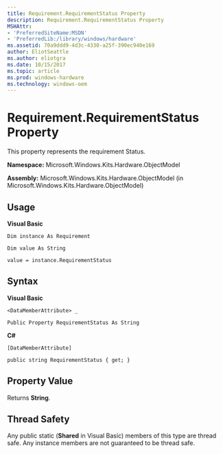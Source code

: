 ```yaml
---
title: Requirement.RequirementStatus Property
description: Requirement.RequirementStatus Property
MSHAttr:
- 'PreferredSiteName:MSDN'
- 'PreferredLib:/library/windows/hardware'
ms.assetid: 70a9ddd9-4d3c-4330-a25f-390ec940e169
author: EliotSeattle
ms.author: eliotgra
ms.date: 10/15/2017
ms.topic: article
ms.prod: windows-hardware
ms.technology: windows-oem
---
```


# Requirement.RequirementStatus Property


This property represents the requirement Status.

**Namespace:** Microsoft.Windows.Kits.Hardware.ObjectModel

**Assembly:** Microsoft.Windows.Kits.Hardware.ObjectModel (in Microsoft.Windows.Kits.Hardware.ObjectModel)

## <span id="Usage"></span><span id="usage"></span><span id="USAGE"></span>Usage


**Visual Basic**

`Dim instance As Requirement`

`Dim value As String`

`value = instance.RequirementStatus`

## <span id="Syntax"></span><span id="syntax"></span><span id="SYNTAX"></span>Syntax


**Visual Basic**

`<DataMemberAttribute> _`

`Public Property RequirementStatus As String`

**C#**

`[DataMemberAttribute]`

`public string RequirementStatus { get; }`

## <span id="Property_Value"></span><span id="property_value"></span><span id="PROPERTY_VALUE"></span>Property Value


Returns **String**.

## <span id="Thread_Safety"></span><span id="thread_safety"></span><span id="THREAD_SAFETY"></span>Thread Safety


Any public static (**Shared** in Visual Basic) members of this type are thread safe. Any instance members are not guaranteed to be thread safe.

 

 






